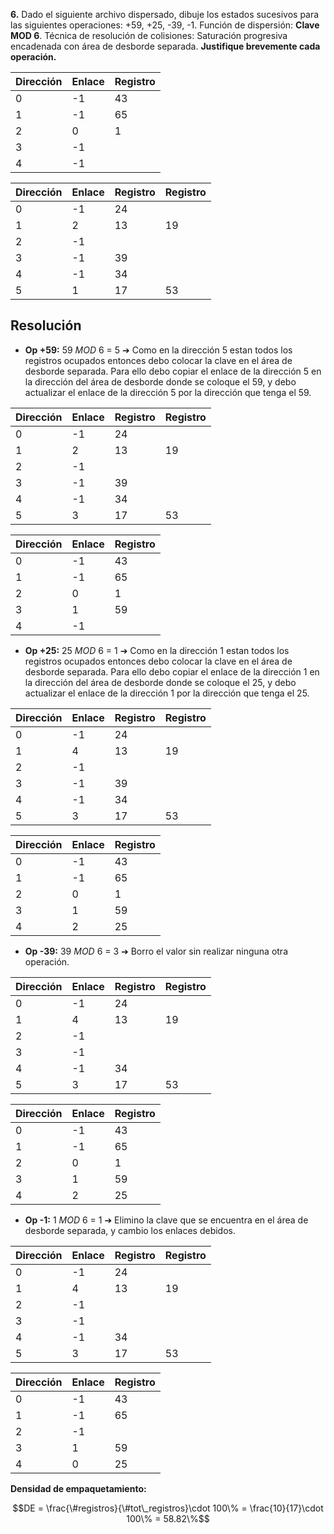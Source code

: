 **6.** Dado el siguiente archivo dispersado, dibuje los estados sucesivos para las siguientes operaciones: +59, +25, -39, -1. Función de dispersión: **Clave MOD 6**. Técnica de resolución de colisiones: Saturación progresiva encadenada con área de desborde separada. **Justifique brevemente cada operación.**

| Dirección | Enlace | Registro |
| --------- | ------ | -------- |
| 0         | -1     | 43       |
| 1         | -1     | 65       |
| 2         | 0      | 1        |
| 3         | -1     |          |
| 4         | -1     |          |

| Dirección | Enlace | Registro | Registro |
| --------- | ------ | -------- | -------- |
| 0         | -1     | 24       |          |
| 1         | 2      | 13       | 19       |
| 2         | -1     |          |          |
| 3         | -1     | 39       |          |
| 4         | -1     | 34       |          |
| 5         | 1      | 17       | 53       |

## Resolución

* **Op +59:** 59 *MOD* 6 = 5 ➔ Como en la dirección 5 estan todos los registros ocupados entonces debo colocar la clave en el área de desborde separada. Para ello debo copiar el enlace de la dirección 5 en la dirección del área de desborde donde se coloque el 59, y debo actualizar el enlace de la dirección 5 por la dirección que tenga el 59.

| Dirección | Enlace | Registro | Registro |
| --------- | ------ | -------- | -------- |
| 0         | -1     | 24       |          |
| 1         | 2      | 13       | 19       |
| 2         | -1     |          |          |
| 3         | -1     | 39       |          |
| 4         | -1     | 34       |          |
| 5         | 3      | 17       | 53       |

| Dirección | Enlace | Registro |
| --------- | ------ | -------- |
| 0         | -1     | 43       |
| 1         | -1     | 65       |
| 2         | 0      | 1        |
| 3         | 1      | 59       |
| 4         | -1     |          |

* **Op +25:** 25 *MOD* 6 = 1 ➔ Como en la dirección 1 estan todos los registros ocupados entonces debo colocar la clave en el área de desborde separada. Para ello debo copiar el enlace de la dirección 1 en la dirección del área de desborde donde se coloque el 25, y debo actualizar el enlace de la dirección 1 por la dirección que tenga el 25.

| Dirección | Enlace | Registro | Registro |
| --------- | ------ | -------- | -------- |
| 0         | -1     | 24       |          |
| 1         | 4      | 13       | 19       |
| 2         | -1     |          |          |
| 3         | -1     | 39       |          |
| 4         | -1     | 34       |          |
| 5         | 3      | 17       | 53       |

| Dirección | Enlace | Registro |
| --------- | ------ | -------- |
| 0         | -1     | 43       |
| 1         | -1     | 65       |
| 2         | 0      | 1        |
| 3         | 1      | 59       |
| 4         | 2      | 25       |

* **Op -39:** 39 *MOD* 6 = 3 ➔ Borro el valor sin realizar ninguna otra operación.

| Dirección | Enlace | Registro | Registro |
| --------- | ------ | -------- | -------- |
| 0         | -1     | 24       |          |
| 1         | 4      | 13       | 19       |
| 2         | -1     |          |          |
| 3         | -1     |          |          |
| 4         | -1     | 34       |          |
| 5         | 3      | 17       | 53       |

| Dirección | Enlace | Registro |
| --------- | ------ | -------- |
| 0         | -1     | 43       |
| 1         | -1     | 65       |
| 2         | 0      | 1        |
| 3         | 1      | 59       |
| 4         | 2      | 25       |

* **Op -1:** 1 *MOD* 6 = 1 ➔ Elimino la clave que se encuentra en el área de desborde separada, y cambio los enlaces debidos.

| Dirección | Enlace | Registro | Registro |
| --------- | ------ | -------- | -------- |
| 0         | -1     | 24       |          |
| 1         | 4      | 13       | 19       |
| 2         | -1     |          |          |
| 3         | -1     |          |          |
| 4         | -1     | 34       |          |
| 5         | 3      | 17       | 53       |

| Dirección | Enlace | Registro |
| --------- | ------ | -------- |
| 0         | -1     | 43       |
| 1         | -1     | 65       |
| 2         | -1     |          |
| 3         | 1      | 59       |
| 4         | 0      | 25       |

**Densidad de empaquetamiento:**

$$DE = \frac{\#registros}{\#tot\_registros}\cdot 100\% = \frac{10}{17}\cdot 100\% = 58.82\%$$
